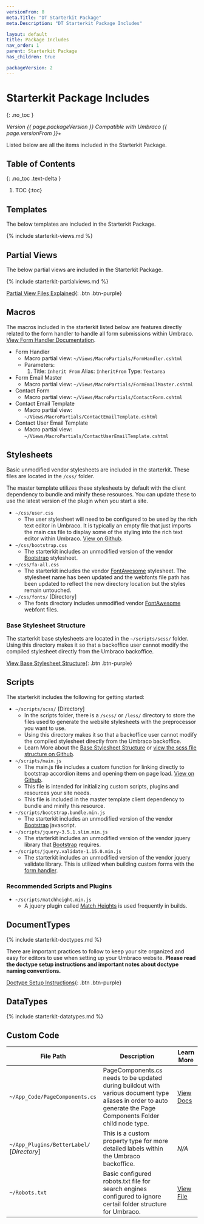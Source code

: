 ```yaml
---
versionFrom: 8
meta.Title: "DT Starterkit Package"
meta.Description: "DT Starterkit Package Includes"

layout: default
title: Package Includes
nav_order: 1
parent: Starterkit Package
has_children: true

packageVersion: 2
---
```


# Starterkit Package Includes
{: .no_toc }

*Version {{ page.packageVersion }} Compatible with Umbraco {{ page.versionFrom }}+*

Listed below are all the items included in the Starterkit Package.

## Table of Contents
{: .no_toc .text-delta }

1. TOC
{:toc}

## Templates

The below templates are included in the Starterkit Package.

{% include starterkit-views.md %}


## Partial Views

The below partial views are included in the Starterkit Package.

{% include starterkit-partialviews.md %}

[Partial View Files Explained](/Starterkit-Package/v8/Partial-Views.html){: .btn .btn-purple}

## Macros

The macros included in the starterkit listed below are features directly related to the form handler to handle all form submissions within Umbraco. [View Form Handler Documentation](/Form-Handler.html).

- Form Handler
  - Macro partial view: `~/Views/MacroPartials/FormHandler.cshtml`
  - Parameters: 
    1. Title: `Inherit From` Alias: `InheritFrom` Type: `Textarea`
- Form Email Master
  - Macro partial view: `~/Views/MacroPartials/FormEmailMaster.cshtml`
- Contact Form
  - Macro partial view: `~/Views/MacroPartials/ContactForm.cshtml`
- Contact Email Template
  - Macro partial view: `~/Views/MacroPartials/ContactEmailTemplate.cshtml`
- Contact User Email Template
  - Macro partial view: `~/Views/MacroPartials/ContactUserEmailTemplate.cshtml`

## Stylesheets

Basic unmodified vendor stylesheets are included in the starterkit. These files are located in the `/css/` folder. 

The master template utilizes these stylesheets by default with the client dependency to bundle and minify these resources. You can update these to use the latest version of the plugin when you start a site.

- `~/css/user.css`
  - The user stylesheet will need to be configured to be used by the rich text editor in Umbraco. It is typically an empty file that just imports the main css file to display some of the styling into the rich text editor within Umbraco. [View on Github](https://github.com/bkclerke/MyUmbDocs/blob/master/Starterkit-Package/v8/files/css/user.css).
- `~/css/bootstrap.css`
  - The starterkit includes an unmodified version of the vendor <a href="https://getbootstrap.com" target="_blank">Bootstrap</a> stylesheet.
- `~/css/fa-all.css`
  - The starterkit includes the vendor <a href="https://fontawesome.com" target="_blank">FontAwesome</a> stylesheet. The stylesheet name has been updated and the webfonts file path has been updated to reflect the new directory location but the styles remain untouched.
- `~/css/fonts/` [Directory]
  - The fonts directory includes unmodified vendor <a href="https://fontawesome.com" target="_blank">FontAwesome</a> webfont files.

### Base Stylesheet Structure

The starterkit base stylesheets are located in the `~/scripts/scss/` folder. Using this directory makes it so that a backoffice user cannot modify the compiled stylesheet directly from the Umbraco backoffice.


[View Base Stylesheet Structure](/Starterkit-Package/v8/Stylesheets.html){: .btn .btn-purple}

## Scripts

The starterkit includes the following for getting started:

- `~/scripts/scss/` [Directory]
  - In the scripts folder, there is a `/scss/` or `/less/` directory to store the files used to generate the website stylesheets with the preprocessor you want to use. 
  - Using this directory makes it so that a backoffice user cannot modify the compiled stylesheet directly from the Umbraco backoffice.
  - Learn More about the [Base Stylesheet Structure](/Starterkit-Package/v8/Stylesheets.html) or [view the scss file structure on Github](https://github.com/bkclerke/MyUmbDocs/tree/master/Starterkit-Package/v8/files/scripts/scss).
- `~/scripts/main.js`
  - The main.js file includes a custom function for linking directly to bootstrap accordion items and opening them on page load. [View on Github](https://github.com/bkclerke/MyUmbDocs/blob/master/Starterkit-Package/v8/files/scripts/main.js).
  - This file is intended for initializing custom scripts, plugins and resources your site needs.
  - This file is included in the master template client dependency to bundle and minify this resource. 
- `~/scripts/bootstrap.bundle.min.js`
  - The starterkit includes an unmodified version of the vendor <a href="https://getbootstrap.com" target="_blank">Bootstrap</a> javascript.
- `~/scripts/jquery-3.5.1.slim.min.js`
  - The starterkit includes an unmodified version of the vendor jquery library that <a href="https://getbootstrap.com" target="_blank">Bootstrap</a> requires.
- `~/scripts/jquery.validate-1.15.0.min.js`
  - The starterkit includes an unmodified version of the vendor jquery validate library. This is utilized when building custom forms with the [form handler](/Form-Handler.html).

### Recommended Scripts and Plugins

- `~/scripts/matchheight.min.js`
  - A jquery plugin called <a href="https://brm.io/jquery-match-height/" target="_blank">Match Heights</a> is used frequently in builds.

## DocumentTypes

{% include starterkit-doctypes.md %}

There are important practices to follow to keep your site organized and easy for editors to use when setting up your Umbraco website. **Please read the doctype setup instructions and important notes about doctype naming conventions.**

[Doctype Setup Instructions](/Starterkit-Package/v8/Document-Types.html){: .btn .btn-purple}

## DataTypes

{% include starterkit-datatypes.md %}

## Custom Code

| File Path | Description | Learn More |
|-----|-----|-----|
| `~/App_Code/PageComponents.cs` | PageComponents.cs needs to be updated during buildout with various document type aliases in order to auto generate the Page Components Folder child node type. | [View Docs](/Components-Library.html#how-it-works) |
| `~/App_Plugins/BetterLabel/`  [*Directory*]| This is a custom property type for more detailed labels within the Umbraco backoffice. | *N/A* |
| `~/Robots.txt` | Basic configured robots.txt file for search engines configured to ignore certail folder structure for Umbraco. | [View File](files/robots.txt) |
